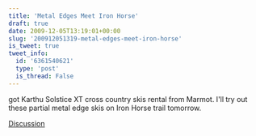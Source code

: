 ```yaml
---
title: 'Metal Edges Meet Iron Horse'
draft: true
date: 2009-12-05T13:19:01+00:00
slug: '200912051319-metal-edges-meet-iron-horse'
is_tweet: true
tweet_info:
  id: '6361540621'
  type: 'post'
  is_thread: False
---
```




got Karthu Solstice XT cross country skis rental from Marmot. I'll try out these partial metal edge skis on Iron Horse trail tomorrow.

[Discussion](https://x.com/sytelus/status/6361540621)
